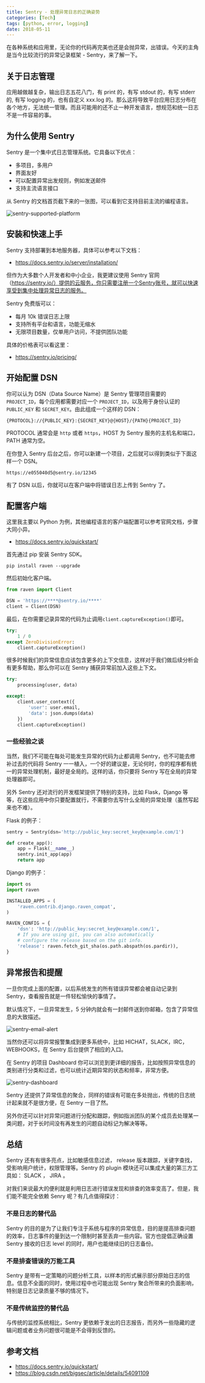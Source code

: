 ```yaml
---
title: Sentry - 处理异常日志的正确姿势
categories: [Tech]
tags: [python, error, logging]
date: 2018-05-11
---
```


在各种系统和应用里，无论你的代码再完美也还是会抛异常，出错误。今天的主角是当今比较流行的异常记录框架 - Sentry，来了解一下。

<!-- more -->

## 关于日志管理

应用越做越复杂，输出日志五花八门，有 print 的，有写 stdout 的，有写 stderr 的, 有写 logging 的，也有自定义 xxx.log 的。那么这将导致平台应用日志分布在各个地方，无法统一管理。而且可能用的还不止一种开发语言，想规范和统一日志不是一件容易的事。

## 为什么使用 Sentry

Sentry 是一个集中式日志管理系统。它具备以下优点：

- 多项目，多用户
- 界面友好
- 可以配置异常出发规则，例如发送邮件
- 支持主流语言接口

从 Sentry 的文档首页截下来的一张图，可以看到它支持目前主流的编程语言。

![sentry-supported-platform](https://raw.githubusercontent.com/tobyqin/img/master/sentry-supported-platform.png)

## 安装和快速上手

Sentry 支持部署到本地服务器，具体可以参考以下文档：

- https://docs.sentry.io/server/installation/

但作为大多数个人开发者和中小企业，我更建议使用 Sentry 官网（https://sentry.io/）提供的云服务，你只需要注册一个Sentry账号，就可以快速享受到集中处理异常日志的服务。

Sentry 免费版可以：

- 每月 10k 错误日志上限
- 支持所有平台和语言，功能无缩水
- 无限项目数量，仅单用户访问，不提供团队功能

具体的价格表可以看这里：

- https://sentry.io/pricing/

## 开始配置 DSN

你可以认为 DSN（Data Source Name）是 Sentry 管理项目需要的`PROJECT_ID`，每个应用都需要对应一个 `PROJECT_ID`，以及用于身份认证的 `PUBLIC_KEY` 和 `SECRET_KEY`。由此组成一个这样的 DSN：

```
{PROTOCOL}://{PUBLIC_KEY}:{SECRET_KEY}@{HOST}/{PATH}{PROJECT_ID}
```

PROTOCOL 通常会是 `http` 或者 `https`，HOST 为 Sentry 服务的主机名和端口，PATH 通常为空。

在你登入 Sentry 后台之后，你可以新建一个项目，之后就可以得到类似于下面这样一个 DSN。

```
https://e055040d5@sentry.io/12345
```

有了 DSN 以后，你就可以在客户端中将错误日志上传到 Sentry 了。

## 配置客户端

这里我主要以 Python 为例，其他编程语言的客户端配置可以参考官网文档，步骤大同小异。

- https://docs.sentry.io/quickstart/

首先通过 pip 安装 Sentry SDK。

```
pip install raven --upgrade
```

然后初始化客户端。

```Python
from raven import Client

DSN = 'https://****@sentry.io/****'
client = Client(DSN)
```

最后，在你需要记录异常的代码为止调用`client.captureException()`即可。

```Python
try:
    1 / 0
except ZeroDivisionError:
    client.captureException()
```

很多时候我们的异常信息应该包含更多的上下文信息，这样对于我们做后续分析会有更多帮助，那么你可以在 Sentry 捕获异常前加入这些上下文。

```Python
try:
    processing(user, data)

except:
    client.user_context({
        'user': user.email,
        'data': json.dumps(data)
    })
    client.captureException()
```

### 一些经验之谈

当然，我们不可能在每处可能发生异常的代码为止都调用 Sentry，也不可能去修补过去的代码将 Sentry 一一植入，一个好的建议是，无论何时，你的程序都有统一的异常处理机制，最好是全局的。这样的话，你只要将 Sentry 写在全局的异常处理器即可。

另外 Sentry 还对流行的开发框架提供了特别的支持，比如 Flask，Django 等等，在这些应用中你只要配置就行，不需要你去写什么全局的异常处理（虽然写起来也不难）。

Flask 的例子：

```Python
sentry = Sentry(dsn='http://public_key:secret_key@example.com/1')

def create_app():
    app = Flask(__name__)
    sentry.init_app(app)
    return app
```

Django 的例子：

```Python
import os
import raven

INSTALLED_APPS = (
    'raven.contrib.django.raven_compat',
)

RAVEN_CONFIG = {
    'dsn': 'http://public_key:secret_key@example.com/1',
    # If you are using git, you can also automatically
    # configure the release based on the git info.
    'release': raven.fetch_git_sha(os.path.abspath(os.pardir)),
}
```

## 异常报告和提醒

一旦你完成上面的配置，以后系统发生的所有错误异常都会被自动记录到 Sentry，查看报告就是一件轻松愉快的事情了。

默认情况下，一旦异常发生，5 分钟内就会有一封邮件送到你邮箱，包含了异常信息的大致描述。

![sentry-email-alert](https://raw.githubusercontent.com/tobyqin/img/master/sentry-email-alert.png)

当然你还可以将异常报警集成到更多系统中，比如 HICHAT，SLACK，IRC，WEBHOOKS，在 Sentry 后台提供了相应的入口。

在 Sentry 的项目 Dashboard 你可以浏览到更详细的报告，比如按照异常信息的类别进行分类和过滤，也可以统计近期异常的状态和频率，非常方便。

![sentry-dashboard](https://raw.githubusercontent.com/tobyqin/img/master/sentry-dashboard.png)

Sentry 还提供了异常信息的聚合，同样的错误有可能在多处抛出，传统的日志统计起来就不是很方便，在 Sentry 一目了然。

另外你还可以针对异常问题进行分配和跟踪，例如指派团队的某个成员去处理某一类问题，对于长时间没有再发生的问题自动标记为解决等等。

## 总结

Sentry 还有有很多亮点，比如敏感信息过滤， release 版本跟踪，关键字查找，受影响用户统计，权限管理等。Sentry 的 plugin 模块还可以集成大量的第三方工具如： SLACK ， JIRA 。

对我们来说最大的便利就是利用日志进行错误发现和排查的效率变高了。但是，我们能不能完全依赖 Senry 呢？有几点值得探讨：

### 不是日志的替代品

Sentry 的目的是为了让我们专注于系统与程序的异常信息，目的是提高排查问题的效率，日志事件的量到达一个限制时甚至丢弃一些内容。官方也提倡正确设置 Sentry 接收的日志 level 的同时，用户也能继续旧的日志备份。

### 不是排查错误的万能工具

Sentry 是带有一定策略的问题分析工具，以样本的形式展示部分原始日志的信息。信息不全面的同时，使用过程中也可能出现 Sentry 聚合所带来的负面影响，特别是日志记录质量不够的情况下。

### 不是传统监控的替代品

与传统的监控系统相比，Sentry 更依赖于发出的日志报告，而另外一些隐藏的逻辑问题或者业务问题很可能是不会得到反馈的。

## 参考文档

- https://docs.sentry.io/quickstart/
- https://blog.csdn.net/bigsec/article/details/54091109

